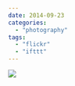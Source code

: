```yaml
---
date: 2014-09-23
categories: 
  - "photography"
tags: 
  - "flickr"
  - "ifttt"
---
```


![](https://farm4.staticflickr.com/3879/15304266486_3fc13d72df_b.jpg)
